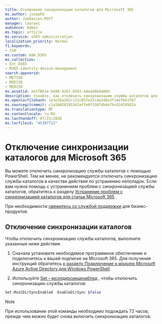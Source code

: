 ```yaml
---
title: Отключение синхронизации каталогов для Microsoft 365
ms.author: josephd
author: JoeDavies-MSFT
manager: laurawi
audience: Admin
ms.topic: article
ms.service: o365-administration
localization_priority: Normal
f1.keywords:
- CSH
ms.custom: Adm_O365
ms.collection:
- Ent_O365
- M365-identity-device-management
search.appverid:
- MET150
- MOE150
- MED150
ms.assetid: ee5f861e-bd48-4267-83d1-a4ead4b4a00d
description: Узнайте, как отключить синхронизацию службы каталогов для Microsoft 365 с помощью PowerShell.
ms.openlocfilehash: 1e3e26a262c112c05fe22cda2dbe3f14efb61f87
ms.sourcegitcommit: c1a1b028195342affe0f3367db4e79c42429582a
ms.translationtype: MT
ms.contentlocale: ru-RU
ms.lasthandoff: 07/23/2020
ms.locfileid: "45387712"
---
```

# <a name="turn-off-directory-synchronization-for-microsoft-365"></a>Отключение синхронизации каталогов для Microsoft 365
Вы можете отключить синхронизацию службы каталогов с помощью PowerShell. Тем не менее, не рекомендуется отключать синхронизацию службы каталогов в качестве действия по устранению неполадок. Если вам нужна помощь с устранением проблем с синхронизацией службы каталогов, обратитесь к разделу [Устранение проблем с синхронизацией каталогов для статьи Microsoft 365](fix-problems-with-directory-synchronization.md) . 
  
При необходимости [свяжитесь со службой поддержки](https://support.office.com/article/32a17ca7-6fa0-4870-8a8d-e25ba4ccfd4b) для бизнес-продуктов.
  
## <a name="turn-off-directory-synchronization"></a>Отключение синхронизации каталогов  
Чтобы отключить синхронизацию службы каталогов, выполните указанные ниже действия.
  
1. Сначала установите необходимое программное обеспечение и подключитесь к вашей подписке на Microsoft 365. Для получения инструкций обратитесь [к разделу Подключение к модулю Microsoft Azure Active Directory для Windows PowerShell](https://docs.microsoft.com/office365/enterprise/powershell/connect-to-office-365-powershell#connect-with-the-microsoft-azure-active-directory-module-for-windows-powershell).
    
2. Используйте [Set – мсолдирсинценаблед](https://go.microsoft.com/fwlink/p/?LinkId=821939) , чтобы отключить синхронизацию службы каталогов: 
    
  ```powershell
  Set-MsolDirSyncEnabled -EnableDirSync $false
  ```

>[!Note]
>При использовании этой команды необходимо подождать 72 часов, прежде чем можно будет снова включить синхронизацию каталогов.
>
 
